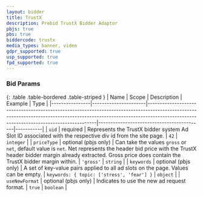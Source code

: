 ```yaml
---
layout: bidder
title: TrustX
description: Prebid TrustX Bidder Adaptor
pbjs: true
pbs: true
biddercode: trustx
media_types: banner, video
gdpr_supported: true
usp_supported: true
fpd_supported: true
---
```



### Bid Params

{: .table .table-bordered .table-striped }
| Name           | Scope                | Description                                                                                                                                                                                                         | Example                                   | Type      |
|----------------|----------------------|---------------------------------------------------------------------------------------------------------------------------------------------------------------------------------------------------------------------|-------------------------------------------|-----------|
| `uid`          | required             | Represents the TrustX bidder system Ad Slot ID associated with the respective div id from the site page.                                                                                                            | `42`                                      | `integer` |
| `priceType`    | optional (pbjs only) | Can take the values `gross` or `net`, default value is `net`. Net represents the header bid price with the TrustX header bidder margin already extracted. Gross price does contain the TrustX bidder margin within. | `'gross'`                                 | `string`  |
| `keywords`     | optional (pbjs only) | A set of key-value pairs applied to all ad slots on the page. Values can be empty.                                                                                                                                  | `keywords: { topic: ['stress', 'fear'] }` | `object`  |
| `useNewFormat` | optional (pbjs only) | Indicates to use the new ad request format.                                                                                                                                                                         | `true`                                    | `boolean` |
